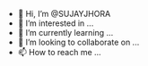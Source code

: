 - 👋 Hi, I’m @SUJAYJHORA
- 👀 I’m interested in ...
- 🌱 I’m currently learning ...
- 💞️ I’m looking to collaborate on ...
- 📫 How to reach me ...

<!---
SUJAYJHORA/SUJAYJHORA is a ✨ special ✨ repository because its `README.md` (this file) appears on your GitHub profile.
You can click the Preview link to take a look at your changes.
--->
